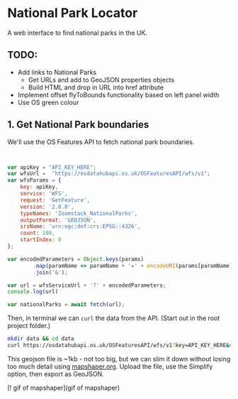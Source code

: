 # National Park Locator

A web interface to find national parks in the UK. 

## TODO:

- Add links to National Parks 
    - Get URLs and add to GeoJSON properties objects
    - Build HTML and drop in URL into href attribute
- Implement offset flyToBounds functionality based on left panel width
- Use OS green colour

## 1. Get National Park boundaries

We'll use the OS Features API to fetch national park boundaries. 

```javascript 


var apiKey = "API_KEY_HERE";
var wfsUrl =  "https://osdatahubapi.os.uk/OSFeaturesAPI/wfs/v1";
var wfsParams = {
    key: apiKey,
    service: 'WFS',
    request: 'GetFeature',
    version: '2.0.0',
    typeNames: 'Zoomstack_NationalParks',
    outputFormat: 'GEOJSON',
    srsName: 'urn:ogc:def:crs:EPSG::4326',
    count: 100,
    startIndex: 0
};

var encodedParameters = Object.keys(params)
        .map(paramName => paramName + '=' + encodeURI(params[paramName]))
        .join('&');

var url = wfsServiceUrl + '?' + encodedParameters;
console.log(url)

var nationalParks = await fetch(url);

```

Then, in terminal we can `curl` the data from the API. (Start out in the root project folder.)

```bash
mkdir data && cd data
curl https://osdatahubapi.os.uk/OSFeaturesAPI/wfs/v1?key=API_KEY_HERE&service=WFS&request=GetFeature&version=2.0.0&typeNames=Zoomstack_NationalParks&outputFormat=GEOJSON&srsName=urn:ogc:def:crs:EPSG::4326&count=100&startIndex=0 -o national-parks.json

```

This geojson file is ~1kb - not too big, but we can slim it down without losing too much detail using [mapshaper.org](https://mapshaper.org/). Upload the file, use the Simplify option, then export as GeoJSON.

[! gif of mapshaper](gif of mapshaper)

